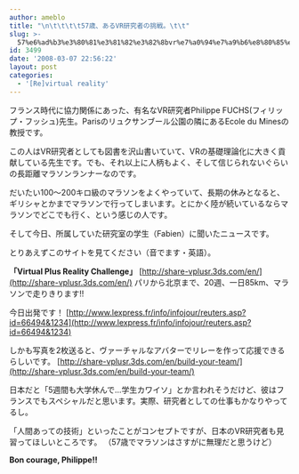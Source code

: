 ```yaml
---
author: ameblo
title: "\n\t\t\t\t57歳、あるVR研究者の挑戦。\t\t"
slug: >-
  57%e6%ad%b3%e3%80%81%e3%81%82%e3%82%8bvr%e7%a0%94%e7%a9%b6%e8%80%85%e3%81%ae%e6%8c%91%e6%88%a6%e3%80%82
id: 3499
date: '2008-03-07 22:56:22'
layout: post
categories:
  - '[Re]virtual reality'
---
```


フランス時代に協力関係にあった、有名なVR研究者Philippe FUCHS(フィリップ・フッシュ)先生。Parisのリュクサンブール公園の隣にあるEcole du Minesの教授です。

この人はVR研究者としても図書を沢山書いていて、VRの基礎理論化に大きく貢献している先生です。でも、それ以上に人柄もよく、そして信じられないぐらいの長距離マラソンランナーなのです。

だいたい100～200キロ級のマラソンをよくやっていて、長期の休みとなると、ギリシャとかまでマラソンで行ってしまいます。とにかく陸が続いているならマラソンでどこでも行く、という感じの人です。

そして今日、所属していた研究室の学生（Fabien）に聞いたニュースです。

とりあえずこのサイトを見てください（音でます・英語）。

**「Virtual Plus Reality Challenge」** [http://share-vplusr.3ds.com/en/](http://share-vplusr.3ds.com/en/) パリから北京まで、20週、一日85km、マラソンで走りきります!!

今日出発です！ [http://www.lexpress.fr/info/infojour/reuters.asp?id=66494&1234](http://www.lexpress.fr/info/infojour/reuters.asp?id=66494&1234)

しかも写真を2枚送ると、ヴァーチャルなアバターでリレーを作って応援できるらしいです。 [http://share-vplusr.3ds.com/en/build-your-team/](http://share-vplusr.3ds.com/en/build-your-team/)

日本だと「5週間も大学休んで…学生カワイソ」とか言われそうだけど、彼はフランスでもスペシャルだと思います。実際、研究者としての仕事もかなりやってるし。

「人間あっての技術」といったことがコンセプトですが、日本のVR研究者も見習ってほしいところです。 （57歳でマラソンはさすがに無理だと思うけど）

**Bon courage, Philippe!!**